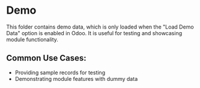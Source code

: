 # Demo

This folder contains demo data, which is only loaded when the "Load Demo Data" option is enabled in Odoo. It is useful
for testing and showcasing module functionality.

## Common Use Cases:

- Providing sample records for testing
- Demonstrating module features with dummy data
 
